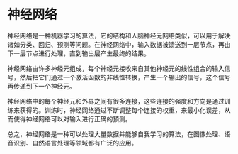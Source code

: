 # 神经网络

神经网络是一种机器学习的算法，它的结构和人脑神经元网络类似，可以用于解决诸如分类、回归、预测等问题。在神经网络中，输入数据被馈送到一层节点，再由下一层节点进行处理，直到输出层产生最终的结果。

神经网络由许多神经元组成，每个神经元接收来自其他神经元的线性组合的输入信号，然后把它们通过一个激活函数的非线性转换，产生一个输出的信号，这个信号再传递到下一个神经元。

神经网络中的每个神经元和外界之间有很多连接，这些连接的强度和方向是通过训练来获得的。训练时，神经网络通过不断调整每个连接的权重，来最小化误差，从而使得神经网络可以对输入进行正确的预测。

总之，神经网络是一种可以处理大量数据并能够自我学习的算法，在图像处理、语音识别、自然语言处理等领域都有广泛的应用。